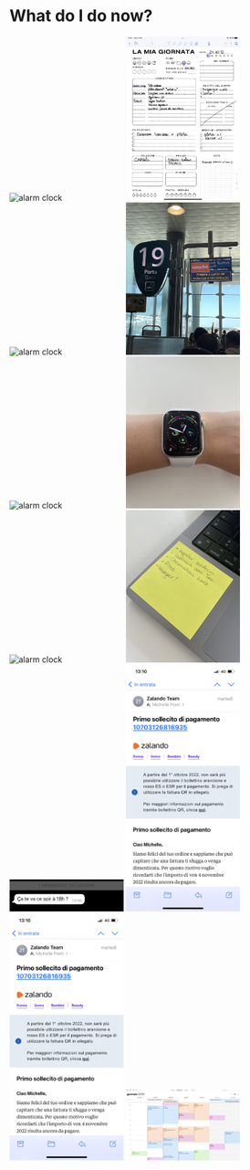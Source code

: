 # What do I do now?



<img
  src="photos/1.PNG"
  alt="alarm clock"
  style="display: inline-block; margin: 0 auto; width: 200px">
<img
  src="photos/2.PNG"
  alt="alarm clock"
  style="display: inline-block; margin: 0 auto; width: 200px">
  <img
  src="photos/3."
  alt="alarm clock"
  style="display: inline-block; margin: 0 auto; width: 200px">
  <img
  src="photos/4.jpeg"
  alt="alarm clock"
  style="display: inline-block; margin: 0 auto; width: 200px">
    <img
  src="photos/5.jpeg"
  alt="alarm clock"
  style="display: inline-block; margin: 0 auto; width: 200px">
      <img
  src="photos/6.JPG"
  alt="alarm clock"
  style="display: inline-block; margin: 0 auto; width: 200px">
        <img
  src="photos/7.JPG"
  alt="alarm clock"
  style="display: inline-block; margin: 0 auto; width: 200px">
        <img
  src="photos/8.JPG"
  alt="alarm clock"
  style="display: inline-block; margin: 0 auto; width: 200px">
      <img
  src="photos/9.jpeg"
  alt="alarm clock"
  style="display: inline-block; margin: 0 auto; width: 200px">
  <img
  src="photos/10.PNG"
  alt="alarm clock"
  style="display: inline-block; margin: 0 auto; width: 200px">
  <img
  src="photos/10.PNG"
  alt="alarm clock"
  style="display: inline-block; margin: 0 auto; width: 200px">
    <img
  src="photos/12.png"
  alt="alarm clock"
  style="display: inline-block; margin: 0 auto; width: 200px">
  

